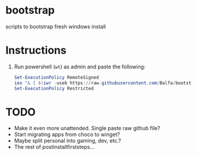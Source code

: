 # bootstrap
scripts to bootstrap fresh windows install

# Instructions
1. Run powershell (`wt`) as admin and paste the following:
    ```ps1 
    Set-ExecutionPolicy RemoteSigned
    iex "& { $(iwr -useb https://raw.githubusercontent.com/Balfa/bootstrap/refs/heads/mehhacking/bootstrap.ps1) } -ComputerName Weggles -PackageLevel 'personal'"
    Set-ExecutionPolicy Restricted
    ```

# TODO
- Make it even more unattended. Single paste raw github file?
- Start migrating apps from choco to winget?
- Maybe split personal into gaming, dev, etc.?
- The rest of postinstallfirststeps...